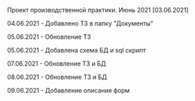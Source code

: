 Проект производственной практики. Июнь 2021 [03.06.2021]


04.06.2021 - Добавлено ТЗ в папку "Документы"


05.06.2021 - Обновление ТЗ


05.06.2021 - Добавлена схема БД и sql скрипт


07.06.2021 - Обновление ТЗ и БД


08.06.2021 - Обновление ТЗ и БД


09.06.2021 - Добавление описания форм